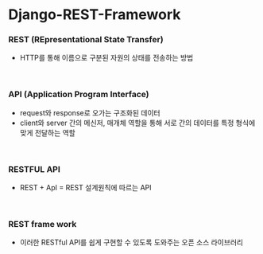 # Django-REST-Framework


### REST (REpresentational State Transfer)

+ HTTP를 통해 이름으로 구분된 자원의 상태를 전송하는 방법
<br/>

### API (Application Program Interface)
+ request와 response로 오가는 구조화된 데이터
+ client와 server 간의 메신저, 매개체 역할을 통해 서로 간의 데이터를 특정 형식에 맞게 전달하는 역할
<br/>

### RESTFUL API 
+ REST + ApI = REST 설계원칙에 따르는 API 
<br>

### REST frame work
+ 이러한 RESTful API를 쉽게 구현할 수 있도록 도와주는 오픈 소스 라이브러리

